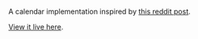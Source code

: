 A calendar implementation inspired by [this reddit post](https://www.reddit.com/r/interestingasfuck/comments/ad32e6/one_page_calendar_2019/). 

[View it live here](https://korla.github.io/mini-calendar/).
